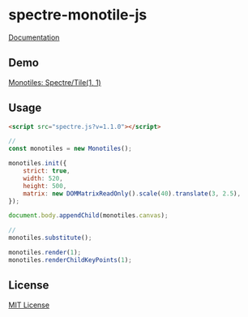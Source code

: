 # spectre-monotile-js

[Documentation](documentation.md)

## Demo

[Monotiles: Spectre/Tile(1, 1)](https://kerupani129s.github.io/spectre-monotile-js/)

## Usage

```html
<script src="spectre.js?v=1.1.0"></script>
```

```javascript
// 
const monotiles = new Monotiles();

monotiles.init({
	strict: true,
	width: 520,
	height: 500,
	matrix: new DOMMatrixReadOnly().scale(40).translate(3, 2.5),
});

document.body.appendChild(monotiles.canvas);

// 
monotiles.substitute();

monotiles.render(1);
monotiles.renderChildKeyPoints(1);
```

## License

[MIT License](LICENSE)
